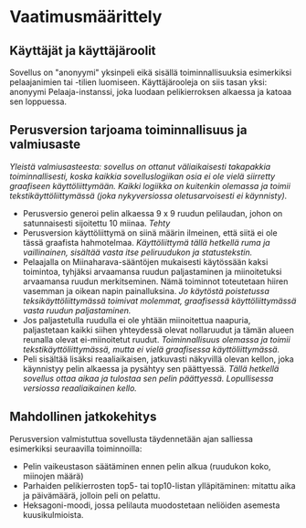# Vaatimusmäärittely

## Käyttäjät ja käyttäjäroolit

Sovellus on "anonyymi" yksinpeli eikä sisällä toiminnallisuuksia esimerkiksi pelaajanimien tai -tilien luomiseen. Käyttäjärooleja on siis tasan yksi: anonyymi Pelaaja-instanssi, joka luodaan pelikierroksen alkaessa ja katoaa sen loppuessa.

## Perusversion tarjoama toiminnallisuus ja valmiusaste

_Yleistä valmiusasteesta: sovellus on ottanut väliaikaisesti takapakkia toiminnallisesti, koska kaikkia sovelluslogiikan osia ei ole vielä siirretty graafiseen käyttöliittymään. Kaikki logiikka on kuitenkin olemassa ja toimii tekstikäyttöliittymässä (joka nykyversiossa oletusarvoisesti ei käynnisty)._

* Perusversio generoi pelin alkaessa 9 x 9 ruudun pelilaudan, johon on satunnaisesti sijoitettu 10 miinaa. _Tehty_
* Perusversion käyttöliittymä on siinä määrin ilmeinen, että siitä ei ole tässä graafista hahmotelmaa. _Käyttöliittymä tällä hetkellä ruma ja vaillinainen, sisältää vasta itse peliruudukon ja statustekstin._
* Pelaajalla on Miinaharava-sääntöjen mukaisesti käytössään kaksi toimintoa, tyhjäksi arvaamansa ruudun paljastaminen ja miinoitetuksi arvaamansa ruudun merkitseminen. Nämä toiminnot toteutetaan hiiren vasemman ja oikean napin painalluksina. _Jo käytöstä poistetussa teksikäyttöliittymässä toimivat molemmat, graafisessä käyttöliittymässä vasta ruudun paljastaminen._
* Jos paljastetulla ruudulla ei ole yhtään miinoitettua naapuria, paljastetaan kaikki siihen yhteydessä olevat nollaruudut ja tämän alueen reunalla olevat ei-miinoitetut ruudut. _Toiminnallisuus olemassa ja toimii tekstikäyttöliittymässä, mutta ei vielä graafisessa käyttöliittymässä._
* Peli sisältää lisäksi reaaliaikaisen, jatkuvasti näkyvillä olevan kellon, joka käynnistyy pelin alkaessa ja pysähtyy sen päättyessä. _Tällä hetkellä sovellus ottaa aikaa ja tulostaa sen pelin päättyessä. Lopullisessa versiossa reaaliaikainen kello._

## Mahdollinen jatkokehitys

Perusversion valmistuttua sovellusta täydennetään ajan salliessa esimerkiksi seuraavilla toiminnoilla:

* Pelin vaikeustason säätäminen ennen pelin alkua (ruudukon koko, miinojen määrä)
* Parhaiden pelikierrosten top5- tai top10-listan ylläpitäminen: mitattu aika ja päivämäärä, jolloin peli on pelattu.
* Heksagoni-moodi, jossa pelilauta muodostetaan neliöiden asemesta kuusikulmioista.
